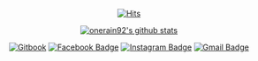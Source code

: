 <div align=center>

[![Hits](https://hits.seeyoufarm.com/api/count/incr/badge.svg?url=https%3A%2F%2Fgithub.com%2Fonerain92)](https://hits.seeyoufarm.com)

</div>

<div align=center>
  
  [![onerain92's github stats](https://github-readme-stats.vercel.app/api?username=onerain92)](https://github.com/anuraghazra/github-readme-stats)
  
</div>

<div align=center>

[![Gitbook](http://img.shields.io/badge/-Git%20book-black?style=flat&logo=github&link=https://app.gitbook.com/@onerain92/spaces)](https://app.gitbook.com/@onerain92/spaces) 
[![Facebook Badge](https://img.shields.io/badge/-Facebook-1877f2?style=flat&logo=facebook&logoColor=white&link=https://www.facebook.com/onerain92)](https://www.facebook.com/onerain92) 
[![Instagram Badge](https://img.shields.io/badge/-Instagram-dd2a7b?style=flat&logo=instagram&logoColor=white&link=https://www.instagram.com/onerain92/)](https://www.instagram.com/onerain92/) 
[![Gmail Badge](https://img.shields.io/badge/-Gmail-d14836?style=flat&logo=Gmail&logoColor=white&link=mailto:dlfdn91@gmail.com)](mailto:dlfdn91@gmail.com)

</div>
